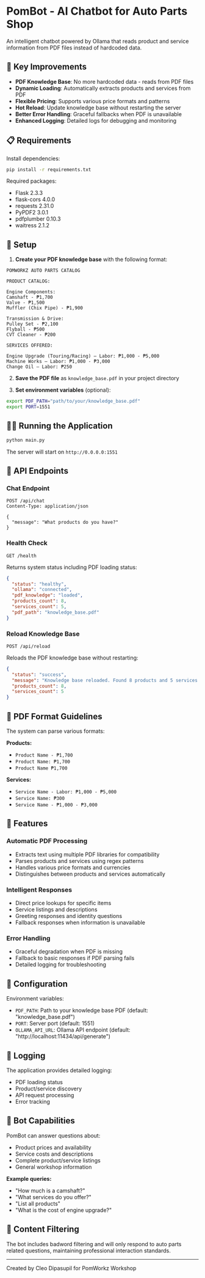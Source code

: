 # PomBot - AI Chatbot for Auto Parts Shop

An intelligent chatbot powered by Ollama that reads product and service information from PDF files instead of hardcoded data.

## 🚀 Key Improvements

- **PDF Knowledge Base**: No more hardcoded data - reads from PDF files
- **Dynamic Loading**: Automatically extracts products and services from PDF
- **Flexible Pricing**: Supports various price formats and patterns
- **Hot Reload**: Update knowledge base without restarting the server
- **Better Error Handling**: Graceful fallbacks when PDF is unavailable
- **Enhanced Logging**: Detailed logs for debugging and monitoring

## 📋 Requirements

Install dependencies:
```bash
pip install -r requirements.txt
```

Required packages:
- Flask 2.3.3
- flask-cors 4.0.0
- requests 2.31.0
- PyPDF2 3.0.1
- pdfplumber 0.10.3
- waitress 2.1.2

## 📁 Setup

1. **Create your PDF knowledge base** with the following format:

```
POMWORKZ AUTO PARTS CATALOG

PRODUCT CATALOG:

Engine Components:
Camshaft - ₱1,700
Valve - ₱1,500
Muffler (Chix Pipe) - ₱1,900

Transmission & Drive:
Pulley Set - ₱2,100
Flyball - ₱500
CVT Cleaner - ₱200

SERVICES OFFERED:

Engine Upgrade (Touring/Racing) – Labor: ₱1,000 - ₱5,000
Machine Works – Labor: ₱1,000 - ₱3,000
Change Oil – Labor: ₱250
```

2. **Save the PDF file** as `knowledge_base.pdf` in your project directory

3. **Set environment variables** (optional):
```bash
export PDF_PATH="path/to/your/knowledge_base.pdf"
export PORT=1551
```

## 🏃‍♂️ Running the Application

```bash
python main.py
```

The server will start on `http://0.0.0.0:1551`

## 📡 API Endpoints

### Chat Endpoint
```http
POST /api/chat
Content-Type: application/json

{
  "message": "What products do you have?"
}
```

### Health Check
```http
GET /health
```

Returns system status including PDF loading status:
```json
{
  "status": "healthy",
  "ollama": "connected",
  "pdf_knowledge": "loaded",
  "products_count": 8,
  "services_count": 5,
  "pdf_path": "knowledge_base.pdf"
}
```

### Reload Knowledge Base
```http
POST /api/reload
```

Reloads the PDF knowledge base without restarting:
```json
{
  "status": "success",
  "message": "Knowledge base reloaded. Found 8 products and 5 services.",
  "products_count": 8,
  "services_count": 5
}
```

## 🧠 PDF Format Guidelines

The system can parse various formats:

**Products:**
- `Product Name - ₱1,700`
- `Product Name: ₱1,700`
- `Product Name ₱1,700`

**Services:**
- `Service Name - Labor: ₱1,000 - ₱5,000`
- `Service Name: ₱300`
- `Service Name - ₱1,000 - ₱3,000`

## 🔄 Features

### Automatic PDF Processing
- Extracts text using multiple PDF libraries for compatibility
- Parses products and services using regex patterns
- Handles various price formats and currencies
- Distinguishes between products and services automatically

### Intelligent Responses
- Direct price lookups for specific items
- Service listings and descriptions
- Greeting responses and identity questions
- Fallback responses when information is unavailable

### Error Handling
- Graceful degradation when PDF is missing
- Fallback to basic responses if PDF parsing fails
- Detailed logging for troubleshooting

## 🔧 Configuration

Environment variables:
- `PDF_PATH`: Path to your knowledge base PDF (default: "knowledge_base.pdf")
- `PORT`: Server port (default: 1551)
- `OLLAMA_API_URL`: Ollama API endpoint (default: "http://localhost:11434/api/generate")

## 📝 Logging

The application provides detailed logging:
- PDF loading status
- Product/service discovery
- API request processing
- Error tracking

## 🤖 Bot Capabilities

PomBot can answer questions about:
- Product prices and availability
- Service costs and descriptions
- Complete product/service listings
- General workshop information

**Example queries:**
- "How much is a camshaft?"
- "What services do you offer?"
- "List all products"
- "What is the cost of engine upgrade?"

## 🚫 Content Filtering

The bot includes badword filtering and will only respond to auto parts related questions, maintaining professional interaction standards.

---

Created by Cleo Dipasupil for PomWorkz Workshop 